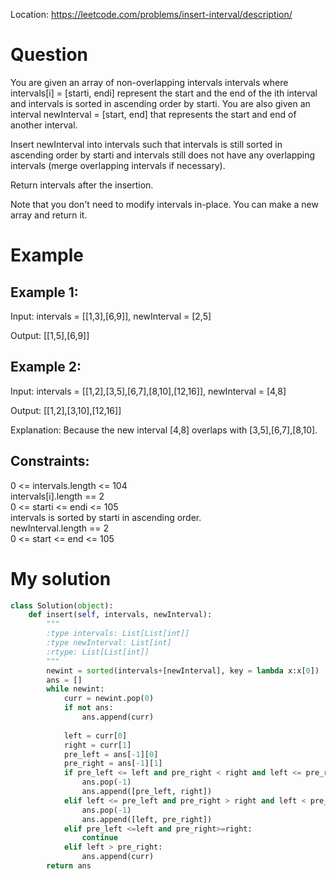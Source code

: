 Location: https://leetcode.com/problems/insert-interval/description/
# Question
You are given an array of non-overlapping intervals intervals where intervals[i] = [starti, endi] represent the start and the end of the ith interval and intervals is sorted in ascending order by starti. You are also given an interval newInterval = [start, end] that represents the start and end of another interval.

Insert newInterval into intervals such that intervals is still sorted in ascending order by starti and intervals still does not have any overlapping intervals (merge overlapping intervals if necessary).

Return intervals after the insertion.

Note that you don't need to modify intervals in-place. You can make a new array and return it.
 
# Example

## Example 1:

Input: intervals = [[1,3],[6,9]], newInterval = [2,5]

Output: [[1,5],[6,9]]

## Example 2:

Input: intervals = [[1,2],[3,5],[6,7],[8,10],[12,16]], newInterval = [4,8]

Output: [[1,2],[3,10],[12,16]]

Explanation: Because the new interval [4,8] overlaps with [3,5],[6,7],[8,10].

## Constraints:

0 <= intervals.length <= 104\
intervals[i].length == 2\
0 <= starti <= endi <= 105\
intervals is sorted by starti in ascending order.\
newInterval.length == 2\
0 <= start <= end <= 105
 

# My solution 
```python
class Solution(object):
    def insert(self, intervals, newInterval):
        """
        :type intervals: List[List[int]]
        :type newInterval: List[int]
        :rtype: List[List[int]]
        """
        newint = sorted(intervals+[newInterval], key = lambda x:x[0])
        ans = []
        while newint:
            curr = newint.pop(0)
            if not ans:
                ans.append(curr)
            
            left = curr[0]
            right = curr[1]
            pre_left = ans[-1][0]
            pre_right = ans[-1][1]
            if pre_left <= left and pre_right < right and left <= pre_right:
                ans.pop(-1)
                ans.append([pre_left, right])
            elif left <= pre_left and pre_right > right and left < pre_right:
                ans.pop(-1)
                ans.append([left, pre_right])
            elif pre_left <=left and pre_right>=right:
                continue
            elif left > pre_right:
                ans.append(curr)
        return ans
        
```
